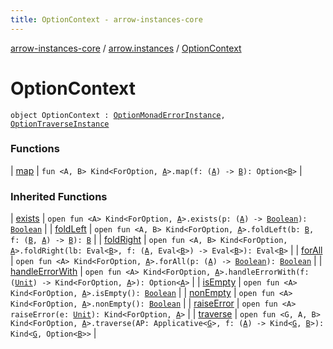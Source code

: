 ```yaml
---
title: OptionContext - arrow-instances-core
---
```


[arrow-instances-core](../../index.html) / [arrow.instances](../index.html) / [OptionContext](./index.html)

# OptionContext

`object OptionContext : `[`OptionMonadErrorInstance`](../-option-monad-error-instance/index.html)`, `[`OptionTraverseInstance`](../-option-traverse-instance/index.html)

### Functions

| [map](map.html) | `fun <A, B> Kind<ForOption, `[`A`](map.html#A)`>.map(f: (`[`A`](map.html#A)`) -> `[`B`](map.html#B)`): Option<`[`B`](map.html#B)`>` |

### Inherited Functions

| [exists](../-option-traverse-instance/exists.html) | `open fun <A> Kind<ForOption, `[`A`](../-option-traverse-instance/exists.html#A)`>.exists(p: (`[`A`](../-option-traverse-instance/exists.html#A)`) -> `[`Boolean`](https://kotlinlang.org/api/latest/jvm/stdlib/kotlin/-boolean/index.html)`): `[`Boolean`](https://kotlinlang.org/api/latest/jvm/stdlib/kotlin/-boolean/index.html) |
| [foldLeft](../-option-traverse-instance/fold-left.html) | `open fun <A, B> Kind<ForOption, `[`A`](../-option-traverse-instance/fold-left.html#A)`>.foldLeft(b: `[`B`](../-option-traverse-instance/fold-left.html#B)`, f: (`[`B`](../-option-traverse-instance/fold-left.html#B)`, `[`A`](../-option-traverse-instance/fold-left.html#A)`) -> `[`B`](../-option-traverse-instance/fold-left.html#B)`): `[`B`](../-option-traverse-instance/fold-left.html#B) |
| [foldRight](../-option-traverse-instance/fold-right.html) | `open fun <A, B> Kind<ForOption, `[`A`](../-option-traverse-instance/fold-right.html#A)`>.foldRight(lb: Eval<`[`B`](../-option-traverse-instance/fold-right.html#B)`>, f: (`[`A`](../-option-traverse-instance/fold-right.html#A)`, Eval<`[`B`](../-option-traverse-instance/fold-right.html#B)`>) -> Eval<`[`B`](../-option-traverse-instance/fold-right.html#B)`>): Eval<`[`B`](../-option-traverse-instance/fold-right.html#B)`>` |
| [forAll](../-option-traverse-instance/for-all.html) | `open fun <A> Kind<ForOption, `[`A`](../-option-traverse-instance/for-all.html#A)`>.forAll(p: (`[`A`](../-option-traverse-instance/for-all.html#A)`) -> `[`Boolean`](https://kotlinlang.org/api/latest/jvm/stdlib/kotlin/-boolean/index.html)`): `[`Boolean`](https://kotlinlang.org/api/latest/jvm/stdlib/kotlin/-boolean/index.html) |
| [handleErrorWith](../-option-monad-error-instance/handle-error-with.html) | `open fun <A> Kind<ForOption, `[`A`](../-option-monad-error-instance/handle-error-with.html#A)`>.handleErrorWith(f: (`[`Unit`](https://kotlinlang.org/api/latest/jvm/stdlib/kotlin/-unit/index.html)`) -> Kind<ForOption, `[`A`](../-option-monad-error-instance/handle-error-with.html#A)`>): Option<`[`A`](../-option-monad-error-instance/handle-error-with.html#A)`>` |
| [isEmpty](../-option-traverse-instance/is-empty.html) | `open fun <A> Kind<ForOption, `[`A`](../-option-traverse-instance/is-empty.html#A)`>.isEmpty(): `[`Boolean`](https://kotlinlang.org/api/latest/jvm/stdlib/kotlin/-boolean/index.html) |
| [nonEmpty](../-option-traverse-instance/non-empty.html) | `open fun <A> Kind<ForOption, `[`A`](../-option-traverse-instance/non-empty.html#A)`>.nonEmpty(): `[`Boolean`](https://kotlinlang.org/api/latest/jvm/stdlib/kotlin/-boolean/index.html) |
| [raiseError](../-option-monad-error-instance/raise-error.html) | `open fun <A> raiseError(e: `[`Unit`](https://kotlinlang.org/api/latest/jvm/stdlib/kotlin/-unit/index.html)`): Kind<ForOption, `[`A`](../-option-monad-error-instance/raise-error.html#A)`>` |
| [traverse](../-option-traverse-instance/traverse.html) | `open fun <G, A, B> Kind<ForOption, `[`A`](../-option-traverse-instance/traverse.html#A)`>.traverse(AP: Applicative<`[`G`](../-option-traverse-instance/traverse.html#G)`>, f: (`[`A`](../-option-traverse-instance/traverse.html#A)`) -> Kind<`[`G`](../-option-traverse-instance/traverse.html#G)`, `[`B`](../-option-traverse-instance/traverse.html#B)`>): Kind<`[`G`](../-option-traverse-instance/traverse.html#G)`, Option<`[`B`](../-option-traverse-instance/traverse.html#B)`>>` |

